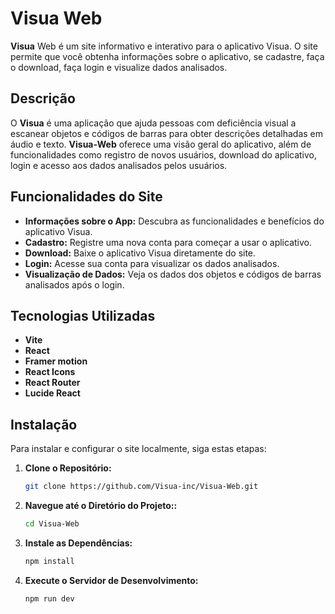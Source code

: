 # Visua Web

**Visua** Web é um site informativo e interativo para o aplicativo Visua. O site permite que você obtenha informações sobre o aplicativo, se cadastre, faça o download, faça login e visualize dados analisados.

## Descrição

O **Visua** é uma aplicação que ajuda pessoas com deficiência visual a escanear objetos e códigos de barras para obter descrições detalhadas em áudio e texto. **Visua-Web** oferece uma visão geral do aplicativo, além de funcionalidades como registro de novos usuários, download do aplicativo, login e acesso aos dados analisados pelos usuários.

## Funcionalidades do Site

- **Informações sobre o App:** Descubra as funcionalidades e benefícios do aplicativo Visua.
- **Cadastro:** Registre uma nova conta para começar a usar o aplicativo.
- **Download:** Baixe o aplicativo Visua diretamente do site.
- **Login:** Acesse sua conta para visualizar os dados analisados.
- **Visualização de Dados:** Veja os dados dos objetos e códigos de barras analisados após o login.

## Tecnologias Utilizadas

- **Vite**
- **React**
- **Framer motion**
- **React Icons**
- **React Router**
- **Lucide React**

## Instalação

Para instalar e configurar o site localmente, siga estas etapas:

1. **Clone o Repositório:**

   ```bash
   git clone https://github.com/Visua-inc/Visua-Web.git
2. **Navegue até o Diretório do Projeto::**

   ```bash
   cd Visua-Web
3. **Instale as Dependências:**

   ```bash
   npm install
4. **Execute o Servidor de Desenvolvimento:**
   ```bash
   npm run dev